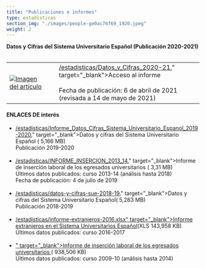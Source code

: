 ```yaml
---
title: "Publicaciones e informes"
type: estadisticas
section_img: "./images/people-ge0ac76f69_1920.jpeg"
weight: 2
---
```

<b>Datos y Cifras del Sistema Universitario Español (Publicación 2020-2021)</b><br><br>
<table border=0 width=700>
<tr>
<td><a href="{{<siteurl>}}images/estadisticas/portada_estadisticas.jpg" title="Imagen del artículo"><img alt="Imagen del artículo" src="{{<siteurl>}}images/estadisticas/portada_estadisticas_250X250.jpg"></a></td>
<td width=10>&nbsp;</td>
<td ><a href="{{<siteurl>}}documentos/</a><i class="fas fa-external-link-alt"></i>/estadisticas/Datos_y_Cifras_2020-21.</a><i class="fas fa-external-link-alt"></i>" target="_blank">Acceso al informe <i class="fas fa-external-link-alt"></i></a><br><br>
Fecha de publicación: 6 de abril de 2021 (revisada a 14 de mayo de 2021)</td>
</tr>
</table>
<article id="section_sub_title">
        <div class="container">
            <div class="row">
                <div class="col-12 subtitle d-flex align-content-center">
				    <i class="far fa-external-link d-none d-lg-inline-block"></i>
                    <i class="far fa-external-link d-block d-lg-none"></i>
                    <h4>ENLACES DE interés</h4>
                </div>
            </div>
        </div>
    </article>
<ul> 
<li><a href="{{<siteurl>}}documentos/</a><i class="fas fa-external-link-alt"></i>/estadisticas/Informe_Datos_Cifras_Sistema_Universitario_Espanol_2019-2020.</a><i class="fas fa-external-link-alt"></i>" target="_blank">Datos y cifras del Sistema Universitario Español </a> (</a><i class="fas fa-external-link-alt"></i> 5,166 MB) <i class="fas fa-external-link-alt"></i><br>
Publicación 2019-2020<br><br>
</li>
<li><a href="{{<siteurl>}}documentos/</a><i class="fas fa-external-link-alt"></i>/estadisticas/INFORME_INSERCION_2013_14.</a><i class="fas fa-external-link-alt"></i>" target="_blank">Informe de inserción laboral de los egresados universitarios </a>(</a><i class="fas fa-external-link-alt"></i> 3,31 MB) <i class="fas fa-external-link-alt"></i><br>
Últimos datos publicados: curso 2013-14 (análisis hasta 2018)
<br>
Fecha de publicación: 4 de julio de 2019<br><br>
</li>
<li><a href="{{<siteurl>}}documentos/</a><i class="fas fa-external-link-alt"></i>/estadisticas/datos-y-cifras-sue-2018-19.</a><i class="fas fa-external-link-alt"></i>" target="_blank">Datos y cifras del Sistema Universitario Español</a>(</a><i class="fas fa-external-link-alt"></i> 5,283 MB) <i class="fas fa-external-link-alt"></i> <br>Publicación 2018-2019<br><br></li>
<li><a href="{{<siteurl>}}documentos/</a><i class="fas fa-external-link-alt"></i>/estadisticas/informe-extranjeros-2016.xlsx" target="_blank">Informe extranjeros en el Sistema Universitarios Español</a>(XLS 143,958 KB) <i class="fas fa-external-link-alt"></i><br>Últimos datos publicados: curso 2016-2017<br><br></li>
<li><a href="https://www.universidades.gob.es/stfls/universidades/Estadisticas/ficheros/Informes_Infografias/insercion-laboral-egresados-universitarios-.</a><i class="fas fa-external-link-alt"></i>" target="_blank">Informe de inserción laboral de los egresados universitarios </a>(</a><i class="fas fa-external-link-alt"></i> 938,506 KB) <i class="fas fa-external-link-alt"></i><br>Últimos datos publicados: curso 2009-10 (análisis hasta 2014)<br><br></li>
</ul>